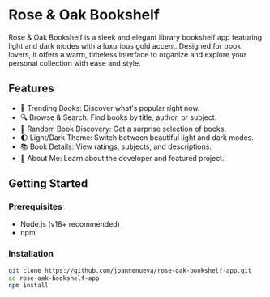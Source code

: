# Rose & Oak Bookshelf

Rose & Oak Bookshelf is a sleek and elegant library bookshelf app featuring light and dark modes with a luxurious gold accent. Designed for book lovers, it offers a warm, timeless interface to organize and explore your personal collection with ease and style.

## Features

- 🌟 Trending Books: Discover what's popular right now.
- 🔍 Browse & Search: Find books by title, author, or subject.
- 🎲 Random Book Discovery: Get a surprise selection of books.
- 🌓 Light/Dark Theme: Switch between beautiful light and dark modes.
- 📚 Book Details: View ratings, subjects, and descriptions.
- 👤 About Me: Learn about the developer and featured project.

## Getting Started

### Prerequisites

- Node.js (v18+ recommended)
- npm

### Installation

```sh
git clone https://github.com/joannenueva/rose-oak-bookshelf-app.git
cd rose-oak-bookshelf-app
npm install
```